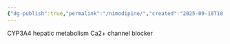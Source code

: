 ```yaml
---
{"dg-publish":true,"permalink":"/nimodipine/","created":"2025-09-10T10:45:00.635-07:00","updated":"2025-09-10T10:45:41.861-07:00"}
---
```



CYP3A4 hepatic metabolism
Ca2+ channel blocker